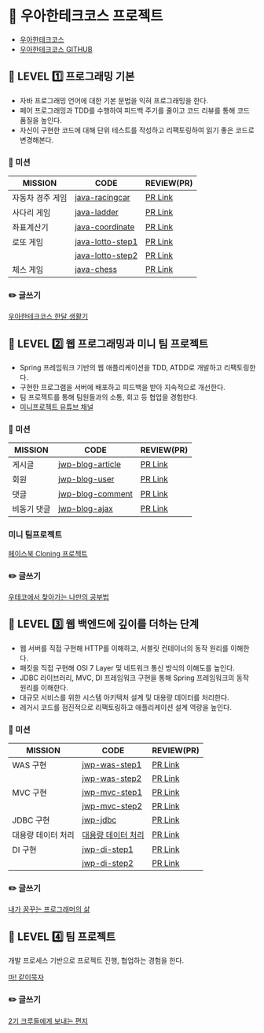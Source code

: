 # :dizzy: 우아한테크코스 프로젝트
- [우아한테크코스](https://woowacourse.github.io/)
- [우아한테크코스 GITHUB](https://github.com/woowacourse)


## :telescope: LEVEL :one: 프로그래밍 기본
- 자바 프로그래밍 언어에 대한 기본 문법을 익혀 프로그래밍을 한다.
- 페어 프로그래밍과 TDD를 수행하여 피드백 주기를 줄이고 코드 리뷰를 통해 코드 품질을 높인다.
- 자신이 구현한 코드에 대해 단위 테스트를 작성하고 리팩토링하여 읽기 좋은 코드로 변경해본다.

### :rocket: 미션

| MISSION | CODE | REVIEW(PR) |
|------------------|----------------------------------------------------------------------------|-------------------------------------------------------------------------------|
| 자동차 경주 게임 | [java-racingcar](https://github.com/CODEMCD/java-racingcar-1/tree/CODEMCD) | [PR Link](https://github.com/woowacourse/java-racingcar/pull/51) |
| 사다리 게임 | [java-ladder](https://github.com/CODEMCD/java-ladder/tree/CODEMCD) | [PR Link](https://github.com/woowacourse/java-ladder/pull/14) |
| 좌표계산기 | [java-coordinate](https://github.com/CODEMCD/java-coordinate/tree/CODEMCD) | [PR Link](https://github.com/woowacourse/java-coordinate/pull/10) |
| 로또 게임 | [java-lotto-step1](https://github.com/CODEMCD/java-lotto-1/tree/CODEMCD) | [PR Link](https://github.com/woowacourse/java-lotto/pull/10) |
|  | [java-lotto-step2](https://github.com/CODEMCD/java-lotto-1/tree/CODEMCD) | [PR Link](https://github.com/woowacourse/java-lotto/pull/49) |
| 체스 게임 | [java-chess](https://github.com/CODEMCD/java-chess/tree/CODEMCD) | [PR Link](https://github.com/woowacourse/java-chess/pull/25) |

### :pencil2: 글쓰기
[우아한테크코스 한달 생활기](https://github.com/CODEMCD/woowa-writing-1/blob/CODEMCD/%EC%9A%B0%EC%95%84%ED%95%9C%ED%85%8C%ED%81%AC%EC%BD%94%EC%8A%A4%20%ED%95%9C%20%EB%8B%AC%20%EC%83%9D%ED%99%9C%EA%B8%B0.md)


## :telescope: LEVEL :two: 웹 프로그래밍과 미니 팀 프로젝트
- Spring 프레임워크 기반의 웹 애플리케이션을 TDD, ATDD로 개발하고 리팩토링한다.
- 구현한 프로그램을 서버에 배포하고 피드백을 받아 지속적으로 개선한다.
- 팀 프로젝트를 통해 팀원들과의 소통, 회고 등 협업을 경험한다.
- [미니프로젝트 유튜브 채널](https://www.youtube.com/playlist?list=PLgXGHBqgT2TsWUA5puZimG3DDlJTd370Q)

### :rocket: 미션

| MISSION | CODE | REVIEW(PR) |
|-------------|-------------------------------------------------------------------------|-------------------------------------------------------------|
| 게시글 | [jwp-blog-article](https://github.com/CODEMCD/jwp-blog/tree/CODEMCD) | [PR Link](https://github.com/woowacourse/jwp-blog/pull/31) |
| 회원 | [jwp-blog-user](https://github.com/CODEMCD/jwp-blog/tree/CODEMCD) | [PR Link](https://github.com/woowacourse/jwp-blog/pull/55) |
| 댓글 | [jwp-blog-comment](https://github.com/CODEMCD/jwp-blog/tree/mission-03) | [PR Link](https://github.com/woowacourse/jwp-blog/pull/140) |
| 비동기 댓글 | [jwp-blog-ajax](https://github.com/CODEMCD/jwp-blog/tree/mission-04) | [PR Link](https://github.com/woowacourse/jwp-blog/pull/171) |

### 미니 팀프로젝트
[페이스북 Cloning 프로젝트](https://github.com/1-sunshine/miniprojects-2019)

### :pencil2: 글쓰기
[우테코에서 찾아가는 나만의 공부법](https://github.com/CODEMCD/woowa-writing-1/blob/CODEMCD/%EC%9A%B0%ED%85%8C%EC%BD%94%EC%97%90%EC%84%9C%20%EC%B0%BE%EC%95%84%EA%B0%80%EB%8A%94%20%EB%82%98%EB%A7%8C%EC%9D%98%20%EA%B3%B5%EB%B6%80%EB%B2%95.md)


## :telescope: LEVEL :three: 웹 백엔드에 깊이를 더하는 단계
- 웹 서버를 직접 구현해 HTTP를 이해하고, 서블릿 컨테이너의 동작 원리를 이해한다.
- 패킷을 직접 구현해 OSI 7 Layer 및 네트워크 통신 방식의 이해도를 높인다.
- JDBC 라이브러리, MVC, DI 프레임워크 구현을 통해 Spring 프레임워크의 동작 원리를 이해한다.
- 대규모 서비스를 위한 시스템 아키텍처 설계 및 대용량 데이터를 처리한다.
- 레거시 코드를 점진적으로 리팩토링하고 애플리케이션 설계 역량을 높인다.

### :rocket: 미션

| MISSION | CODE | REVIEW(PR) |
|--------------------|----------------------------------------------------------------------|------------------------------------------------------------|
| WAS 구현 | [jwp-was-step1](https://github.com/CODEMCD/jwp-was/tree/step1) | [PR Link](https://github.com/woowacourse/jwp-was/pull/10) |
|  | [jwp-was-step2](https://github.com/CODEMCD/jwp-was/tree/step2) | [PR Link](https://github.com/woowacourse/jwp-was/pull/68) |
| MVC 구현 | [jwp-mvc-step1](https://github.com/CODEMCD/jwp-mvc/tree/step1) | [PR Link](https://github.com/woowacourse/jwp-mvc/pull/34) |
|  | [jwp-mvc-step2](https://github.com/CODEMCD/jwp-mvc/tree/step2) | [PR Link](https://github.com/woowacourse/jwp-mvc/pull/72) |
| JDBC 구현 | [jwp-jdbc](https://github.com/CODEMCD/jwp-jdbc/tree/step1) | [PR Link](https://github.com/woowacourse/jwp-jdbc/pull/32) |
| 대용량 데이터 처리 | [대용량 데이터 처리](https://github.com/CODEMCD/jwp-jdbc/tree/step2) | [PR Link](https://github.com/woowacourse/jwp-jdbc/pull/64) |
| DI 구현 | [jwp-di-step1](https://github.com/woowacourse/jwp-di/tree/CODEMCD) | [PR Link](https://github.com/woowacourse/jwp-di/pull/21) |
|  | [jwp-di-step2](https://github.com/CODEMCD/jwp-di/tree/step-2-merged) | [PR Link](https://github.com/woowacourse/jwp-di/pull/63) |

### :pencil2: 글쓰기
[내가 꿈꾸는 프로그래머의 삶](https://github.com/CODEMCD/woowa-writing-1/blob/CODEMCD/%EB%82%B4%EA%B0%80%20%EA%BF%88%EA%BE%B8%EB%8A%94%20%ED%94%84%EB%A1%9C%EA%B7%B8%EB%9E%98%EB%A8%B8%EB%A1%9C%EC%84%9C%EC%9D%98%20%EC%82%B6.md)


## :telescope: LEVEL :four: 팀 프로젝트
개발 프로세스 기반으로 프로젝트 진행, 협업하는 경험을 한다.

[마! 같이묵자](https://github.com/eattogether)

### :pencil2: 글쓰기
[2기 크루들에게 보내는 편지](https://github.com/CODEMCD/woowa-writing-1/blob/CODEMCD/2%EA%B8%B0%20%ED%81%AC%EB%A3%A8%EB%93%A4%EC%97%90%EA%B2%8C%20%EB%B3%B4%EB%82%B4%EB%8A%94%20%ED%8E%B8%EC%A7%80.md)
